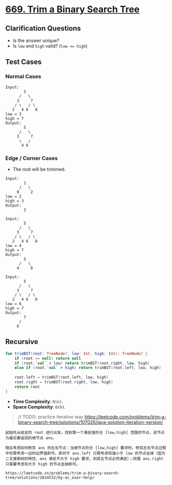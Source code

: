 # [669. Trim a Binary Search Tree](https://leetcode.com/problems/trim-a-binary-search-tree/)

## Clarification Questions
* Is the answer unique?
* Is `low` and `high` valid? (`low <= high`)
 
## Test Cases
### Normal Cases
```
Input: 
        5
      /   \
     3     7   
    / \   / \
   2   4 6   8
low = 3
high = 7
Output: 
        5
      /   \
     3     7
      \   /
       4 6
```
### Edge / Corner Cases
* The root will be trimmed.
```
Input: 
        1
      /   \
     0     2
low = 2
high = 3
Output: 
        2

Input: 
        5
      /   \
     3     7   
    / \   / \
   2   4 6   8
low = 4
high = 7
Output: 
        5
      /   \
     4     8

Input: 
        5
      /   \
     3     7   
    / \   / \
   2   4 6   8
low = 6
high = 7
Output: 
        7
      /   
     6
```

## Recursive
```kotlin
fun trimBST(root: TreeNode?, low: Int, high: Int): TreeNode? {
    if (root == null) return null
    if (root.`val` < low) return trimBST(root.right, low, high)
    else if (root.`val` > high) return trimBST(root.left, low, high)
    
    root.left = trimBST(root.left, low, high)
    root.right = trimBST(root.right, low, high)
    return root
}
```
* **Time Complexity**: `O(n)`.
* **Space Complexity**: `O(h)`.

> // TODO: practice iterative way https://leetcode.com/problems/trim-a-binary-search-tree/solutions/107026/java-solution-iteration-version/

```
起始先从给定的 root 进行出发，找到第一个满足值符合 [low,high] 范围的节点，该节点为最后要返回的根节点 ans。

随后考虑如何修剪 ans 的左右节点：当根节点符合 [low,high] 要求时，修剪左右节点过程中仅需考虑一边的边界值即可。即对于 ans.left 只需考虑将值小于 low 的节点去掉（因为二叉搜索树的特性，ans 满足不大于 high 要求，则其左节点必然满足）；同理 ans.right 只需要考虑将大于 high 的节点去掉即可。

https://leetcode.cn/problems/trim-a-binary-search-tree/solutions/1814532/by-ac_oier-help/
```
